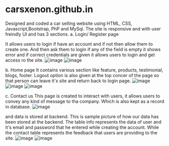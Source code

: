 # carsxenon.github.in
Designed and coded a car selling website using HTML, CSS, Javascript,Bootstrap, PhP and MySql.
The site is responsive and with user freindly UI and has 3 sections. 
a. Login/ Register page

It allows users to login if have an account and if not then allow them to create one. And then ask them to login if any of the field is empty it shows error and if correct credentials are given it allows users to login and get access ro the site. 
![image](https://user-images.githubusercontent.com/117870758/200967804-ef541947-1ebd-4b5f-baf0-f2ac5e782363.png)
![image](https://user-images.githubusercontent.com/117870758/200967823-1c246980-b3ae-4c11-823a-f251ba30ca5a.png)

b. Home page
It contains various section like feature, products, testimonial, blogs, footer. Logout option is also given at the top concer of the page so that person can leave it's site and return back to login page. 
![image](https://user-images.githubusercontent.com/117870758/200967616-bd609c21-1bda-4004-9869-d7dfbc261a71.png)
![image](https://user-images.githubusercontent.com/117870758/200967645-1dd24df3-a409-4f73-90d8-d46029e72b61.png)
![image](https://user-images.githubusercontent.com/117870758/200967666-b96a41a0-0fd2-408a-a492-982f39b110f6.png)


c. Contact us
This page is created to interact with users, it allows users to convey any kind of message to tha company. Which is also kept as a record in database. 
![image](https://user-images.githubusercontent.com/117870758/200967781-a38ef881-e198-4452-92a0-729b7b4805e6.png)

and data is stored at backend.
This is sample picture of how our data has been stored at the backend. The table info represents the data of user and it's email and password that he entered while creating the account. While the contact table represents the feedback that users are providing to the site. 
![image](https://user-images.githubusercontent.com/117870758/200968061-7dce704a-c5c3-4924-829d-d4dd750aaea3.png)
![image](https://user-images.githubusercontent.com/117870758/200968083-0becf11c-65d4-4f78-a756-aa4f4a3086ed.png)
